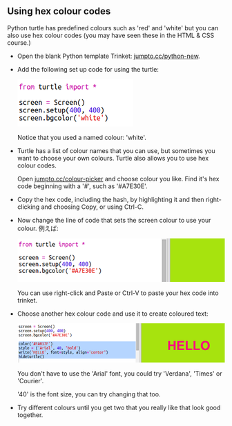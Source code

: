 ## Using hex colour codes

Python turtle has predefined colours such as 'red' and 'white' but you can also use hex colour codes (you may have seen these in the HTML & CSS course.)

+ Open the blank Python template Trinket: <a href="http://jumpto.cc/python-new" target="_blank">jumpto.cc/python-new</a>.

+ Add the following set up code for using the turtle:
    
    ![screenshot](images/colourful-setup.png)
    
    Notice that you used a named colour: 'white'.

+ Turtle has a list of colour names that you can use, but sometimes you want to choose your own colours. Turtle also allows you to use hex colour codes.
    
    Open <a href="http://jumpto.cc/colour-picker" target="_blank">jumpto.cc/colour-picker</a> and choose colour you like. Find it's hex code beginning with a '#', such as '#A7E30E'.

+ Copy the hex code, including the hash, by highlighting it and then right-clicking and choosing Copy, or using Ctrl-C.

+ Now change the line of code that sets the screen colour to use your colour. 例えば:
    
    ![screenshot](images/colourful-background.png)
    
    You can use right-click and Paste or Ctrl-V to paste your hex code into trinket.

+ Choose another hex colour code and use it to create coloured text:
    
    ![screenshot](images/colourful-write.png)
    
    You don't have to use the 'Arial' font, you could try 'Verdana', 'Times' or 'Courier'.
    
    '40' is the font size, you can try changing that too.

+ Try different colours until you get two that you really like that look good together.